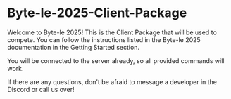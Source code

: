 # Byte-le-2025-Client-Package
Welcome to Byte-le 2025! This is the Client Package that will be used to compete. You can follow the instructions listed in the Byte-le 2025 documentation in the Getting Started section.

You will be connected to the server already, so all provided commands will work.

If there are any questions, don't be afraid to message a developer in the Discord or call us over!
